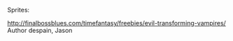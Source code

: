 
Sprites:

<http://finalbossblues.com/timefantasy/freebies/evil-transforming-vampires/>
Author despain, Jason
